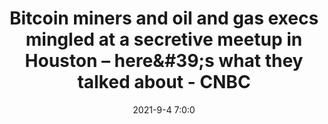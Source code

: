 ---
"title": "Bitcoin miners and oil and gas execs mingled at a secretive meetup in Houston – here&amp;#39;s what they talked about - CNBC"
"date": "2021-9-4 7:0:0"
"feed_name": "GOOGLENEWS"
"feed_website": "https://news.google.com/rss/search?q=oil%26gas%7Cdrilling%7Cmining%7Cconstruction%7Cindustrial&hl=en-US&gl=US&ceid=US:en"
"feed_rss": "https://news.google.com/rss/search?q=oil%26gas%7Cdrilling%7Cmining%7Cconstruction%7Cindustrial&hl=en-US&gl=US&ceid=US:en"
"link": "https://www.cnbc.com/2021/09/04/bitcoin-miners-oil-and-gas-execs-talk-about-natural-gas-mining.html"
"file": "_posts/2021-1-1-b8a31069315057a7aecb5055b4196d7e2d27f40f.md"
"accident": "0"
"drilling": "0"
---